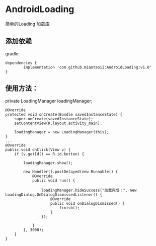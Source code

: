 # AndroidLoading
简单的Loading 加载库

## 添加依赖 
gradle

	dependencies {
	        implementation 'com.github.miaotaoii:AndroidLoading:v1.0'
	}

## 使用方法：

 private LoadingManager loadingManager;

    @Override
    protected void onCreate(Bundle savedInstanceState) {
        super.onCreate(savedInstanceState);
        setContentView(R.layout.activity_main);
        
        loadingManager = new LoadingManager(this);
    }
    ...
    @Override
    public void onClick(View v) {
        if (v.getId() == R.id.button) {
        
            loadingManager.show();
            
            new Handler().postDelayed(new Runnable() {
                @Override
                public void run() {
                
                    loadingManager.hideSuccess("加载完成！", new LoadingDialog.OnDialogDismissedListener() {
                        @Override
                        public void onDialogDismissed() {
                            finish();
                        }
                    });
                    
                }
            }, 3000);
        }
    }


